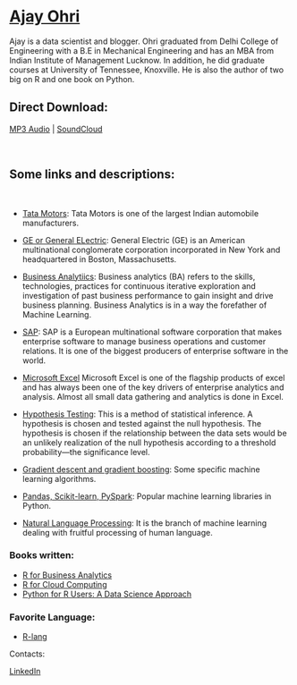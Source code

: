 # [Ajay Ohri](https://en.wikipedia.org/wiki/Ajay_Ohri)

Ajay is a data scientist and blogger. Ohri graduated from Delhi College of Engineering with a B.E in Mechanical Engineering and has an MBA from Indian Institute of Management Lucknow. In addition, he did graduate courses at University of Tennessee, Knoxville. He is also the author of two big on R and one book on Python.

## Direct Download:
[MP3 Audio](https://drive.google.com/file/d/1cUy0HYaezVQpi91Vi7FnbD-DD3GzQbRG/view?usp=sharing) | [SoundCloud](https://soundcloud.com/flawcode)

&nbsp;

## Some links and descriptions:

&nbsp;

- [Tata Motors](http://www.tatamotors.com/): Tata Motors is one of the largest Indian automobile manufacturers.

- [GE or General ELectric](https://www.ge.com/): General Electric (GE) is an American multinational conglomerate corporation incorporated in New York and headquartered in Boston, Massachusetts.

- [Business Analytiics](http://searchbusinessanalytics.techtarget.com/definition/business-analytics-BA): Business analytics (BA) refers to the skills, technologies, practices for continuous iterative exploration and investigation of past business performance to gain insight and drive business planning. Business Analytics is in a way the forefather of Machine Learning.

- [SAP](https://en.wikipedia.org/wiki/SAP_SE): SAP is a European multinational software corporation that makes enterprise software to manage business operations and customer relations. It is one of the biggest producers of enterprise software in the world.

- [Microsoft Excel](https://products.office.com/en-in/excel) Microsoft Excel is one of the flagship products of excel and has always been one of the key drivers of enterprise analytics and analysis. Almost all small data gathering and analytics is done in Excel.

- [Hypothesis Testing](https://en.wikipedia.org/wiki/Statistical_hypothesis_testing): This is a method of statistical inference. A hypothesis is chosen and tested against the null hypothesis. The hypothesis is chosen if the relationship between the data sets would be an unlikely realization of the null hypothesis according to a threshold probability—the significance level.

- [Gradient descent and gradient boosting](https://www.quora.com/What-is-the-difference-between-gradient-descent-and-gradient-boosting): Some specific machine learning algorithms.

- [Pandas, Scikit-learn, PySpark](https://medium.com/activewizards-machine-learning-company/top-15-python-libraries-for-data-science-in-in-2017-ab61b4f9b4a7): Popular machine learning libraries in Python.

- [Natural Language Processing](https://en.wikipedia.org/wiki/Natural_language_processing): It is the branch of machine learning dealing with fruitful processing of human language.

### Books written:

* [R for Business Analytics](http://www.springer.com/in/book/9781461443421)
* [R for Cloud Computing](https://www.amazon.in/Cloud-Computing-Approach-Data-Scientists/dp/1493917013/ref=sr_1_3?ie=UTF8&qid=1513418046&sr=8-3&keywords=R+for+cloud+computing)
* [Python for R Users: A Data Science Approach](https://www.wiley.com/en-sg/Python+for+R+Users%3A+A+Data+Science+Approach-p-9781119126768)


### Favorite Language:

* [R-lang](https://www.r-project.org/about.html)

Contacts:

[LinkedIn](https://www.linkedin.com/in/ajayohri/)

&nbsp;&nbsp;&nbsp;&nbsp;